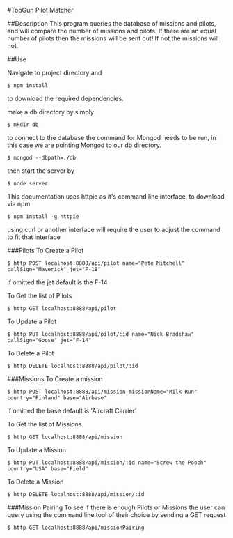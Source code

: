 #TopGun Pilot Matcher

##Description
This program queries the database of missions and pilots, and will compare the number of missions and pilots. If there are an equal number of pilots then the missions will be sent out! If not the missions will not.

##Use

Navigate to project directory and

`$ npm install`

to download the required dependencies.

make a db directory by simply

`$ mkdir db`

to connect to the database the command for Mongod needs to be run, in this case we are pointing Mongod to our db directory.

`$ mongod --dbpath=./db`

then start the server by

`$ node server`

This documentation uses httpie as it's command line interface, to download via npm

`$ npm install -g httpie`

using curl or another interface will require the user to adjust the command to fit that interface


###Pilots
To Create a Pilot

`$ http POST localhost:8888/api/pilot name="Pete Mitchell" callSign="Maverick" jet="F-18"`

if omitted the jet default is the F-14

To Get the list of Pilots

`$ http GET localhost:8888/api/pilot`

To Update a Pilot

`$ http PUT localhost:8888/api/pilot/:id name="Nick Bradshaw" callSign="Goose" jet="F-14"`

To Delete a Pilot

`$ http DELETE localhost:8888/api/pilot/:id`

###Missions
To Create a mission

`$ http POST localhost:8888/api/mission missionName="Milk Run" country="Finland" base="Airbase"`

if omitted the base default is 'Aircraft Carrier'

To Get the list of Missions

`$ http GET localhost:8888/api/mission`

To Update a Mission

`$ http PUT localhost:8888/api/mission/:id name="Screw the Pooch" country="USA" base="Field"`

To Delete a Mission

`$ http DELETE localhost:8888/api/mission/:id`

###Mission Pairing
To see if there is enough Pilots or Missions the user can query using the command line tool of their choice by sending a GET request

`$ http GET localhost:8888/api/missionPairing`
